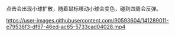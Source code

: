 点击会出现小球扩散，随着鼠标移动小球会变色，碰到四周会反弹。

https://user-images.githubusercontent.com/90593604/141289011-e79538f3-df97-46ed-ac65-5733cad04028.mp4

